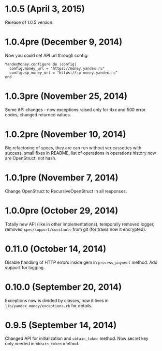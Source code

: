 # 1.0.5 (April 3, 2015)

Release of 1.0.5 version.

# 1.0.4pre (December 9, 2014)

Now you could set API url through config:

```
YandexMoney.configure do |config|
  config.money_url = "https://money.yandex.ru"
  config.sp_money_url = "https://sp-money.yandex.ru"
end
```

# 1.0.3pre (November 25, 2014)

Some API changes - now exceptions raised only for 4xx and 500 error codes, changed returned values.

# 1.0.2pre (November 10, 2014)

Big refactoring of specs, they are can run without vcr cassettes with success, small fixes in README, list of operations in operations history now are OpenStruct, not hash.

# 1.0.1pre (November 7, 2014)

Change OpenStruct to RecursiveOpenStruct in all responses.

# 1.0.0pre (October 29, 2014)

Totally new API (like in other implementations), temporally removed logger, removed `spec/support/constants` from git (for travis now it encrypted).

# 0.11.0 (October 14, 2014)

Disable handling of HTTP errors inside gem in `process_payment` method.
Add support for logging.

# 0.10.0 (September 20, 2014)

Exceptions now is divided by classes, now it lives in `lib/yandex_money/exceptions.rb` for details.

# 0.9.5 (September 14, 2014)

Changed API for initialization and `obtain_token` method. Now secret key only needed in `obtain_token` method.
